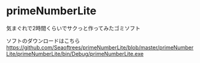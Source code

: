 # primeNumberLite
気まぐれで2時間くらいでサクっと作ってみたゴミソフト

ソフトのダウンロードはこちら
https://github.com/Seaoftrees/primeNumberLite/blob/master/primeNumberLite/primeNumberLite/bin/Debug/primeNumberLite.exe
